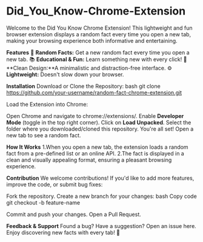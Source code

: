 # Did_You_Know-Chrome-Extension
Welcome to the Did You Know Chrome Extension! This lightweight and fun browser extension displays a random fact every time you open a new tab, making your browsing experience both informative and entertaining.

**Features**
🌟 **Random Facts:** Get a new random fact every time you open a new tab.
📚 **Educational & Fun:** Learn something new with every click!
🎨**Clean Design:**A minimalistic and distraction-free interface.
⚙️ **Lightweight:** Doesn't slow down your browser.

**Installation**
Download or Clone the Repository:
bash
git clone https://github.com/your-username/random-fact-chrome-extension.git

Load the Extension into Chrome:

Open Chrome and navigate to chrome://extensions/.
Enable **Developer Mode** (toggle in the top right corner).
Click on **Load Unpacked**.
Select the folder where you downloaded/cloned this repository.
You're all set! Open a new tab to see a random fact.

**How It Works**
1.When you open a new tab, the extension loads a random fact from a pre-defined list or an online API.
2.The fact is displayed in a clean and visually appealing format, ensuring a pleasant browsing experience.

**Contribution**
We welcome contributions! If you'd like to add more features, improve the code, or submit bug fixes:

Fork the repository.
Create a new branch for your changes:
bash
Copy code
git checkout -b feature-name

Commit and push your changes.
Open a Pull Request.

**Feedback & Support**
Found a bug? Have a suggestion? Open an issue here.
Enjoy discovering new facts with every tab! 🌟
